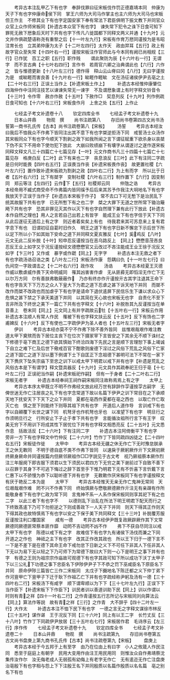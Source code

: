 <!-- { "loadSidebar": true } -->
　　考异古本注乱甲乙下有也字　奉辞伐罪曰征宋板伐作罚正德嘉靖本同　仲康为天子下有也字仲康命侯下同　掌王六师为大司马作掌主也主六师为大司马也宋板但王作主　不修其业下有也字定国安家下奉有常法下君臣俱明下振文教下并同官众众官上众作师宋板同【补遗古本众官下有也字】　谏失常下犯令之诛下日食可知下罪死无赦下厯象后天时下共有也字下传凡八徙国都下同释文两义并通【十九叶】元文并作俱疏楚语称尧有重黎之后【十一叶左九行】宋板有作育万厯同谨按为是韦昭注育长也　立其弟仲康为太子【十二叶左四行】太作天　政由羿耳【五行】政上有故字官众至失常【十四叶右一行】谨按宋板注作官师此与今本同有阙已尚相规【三行】已作犹　百工之职【五行】职作贱
　　谓此聚防为辰【十六叶右一行】无谓字　而不言古典【十七叶右四行】言作书　若周官六卿之治典谓此也【六行】六作之　皆与惟德更新【十八叶左三行】德作得　释山云山脊曰冈【八行】无曰字谨按为是　或眦睚而害良善【十九叶右一行】眦睚作睚眦　文在汤征诸侯伊尹去亳之土【二十叶右三行】正误土当作上【补遗宋板土作上】
　　补遗古本经惟仲康肇位四海仲作中注同注技艺以谏谏失常无一谏字　不及谓厯象谓上有时字释文铃音令【十三叶】令作零　赦亦作赦【十五叶】下赦作□　契息列反【十九叶】列作例疏日食可知也【十六叶右三行】宋板食作月　上舍之处【五行】上作止

　　七经孟子考文补遗卷十八
　　钦定四库全书
　　七经孟子考文补遗卷十九
　　日本山井鼎
　　物观　撰
　　尚书注疏第八
　　存旧尚书卷第四古文尚书汤誓第一商书孔氏传【古本】尚书注疏卷第八【宋板】
　　汤誓
　　考异古本经汝曰我后不恤我众不作弗下皆同注出其不意下有也字桀逆拒汤下同　戒誓汤士众汤作其宋板同众下有也字今顺天下割剥之政下如我所闻之言下谓征赋重下欲杀身以丧桀下伪不实下不用命下使勿犯下放此　大崩曰败绩崩下有壊字从谓遂讨之遂作逐宋板同释文释文凡三十四篇亡十七篇见存【一叶】元文作商书凡三十四篇十七篇亡十七篇见存　格庚白反【二叶】此下有来也二字　丧息浪反【三叶】此下有注同二字疏是日何时能畏【四叶右五行】正误畏当作丧【补遗宋板畏作丧】　故更置社稷【六叶左六行】置作致补遗宋板疏为割剥之政【四叶右二行】为上有而字　所以比于日者【五叶右六行】比下有桀字　变制社稷【六叶右三行】制作置下【六行】因变制同　郑云等注【左四行】云作下【五行】社稷郑云同
　　仲虺之诰
　　考异古本经帝用不臧式商受命不作弗篇内皆同徯予后后来其苏予作我注大坰地名下有也字　我放天于正误于当作子【补遗古本宋板于作子】　常不去口下可无慙下是治民乱下统其故服下共有也字　已无所慙下有之也二字　桀之大罪下无道之世所常下锄治簸飏下共有也字　恐其非罪见灭其作以灭下有也字自然理下兼有此行下放此【补遗古本作自然之理也】用人之言若自己出若上有皆字　能成王业下有也字信于天下下同　从此后遂征无道后上有之字　则近者着矣矣上有也　待我君来其可苏息来上复有君字息下有也　旧谓初征自葛时旧作久　明王之道下有也字日新不懈怠下示后世下所以足下所以小下如其始下安命之道下并同释文夏亥雅反【七叶】奚鸡反【八叶】元文无此二反补脱【十叶】矧申忍反谨按当在恶乌路反上　【同上】懋懋音茂吝良忍反王业上如字又于况反谨按经文德懋懋官又云改过不吝注能成王业王徐于况反又如字【卞三叶】又作或　暴字或作虣【同上】无字字
　　补遗古本注无救之者下有也字疏汤诰召诰之类【八叶左二行】宋板汤作康　怨耦曰仇【十一叶左七行】曰仇间空一字政谓击之【十二叶右六行】政作攻
　　汤诰
　　考异古本经夏王灭德作威以敷虐威作畏下天命明威同　罹其凶害害作虐　无从匪彛无即慆淫无作亡下无以尔万方同　尔有善朕弗敢蔽蔽作　乃亦有终亦作亓谨按亓古其字注退其王命下有也字告天下下万方之众人下皇大下为君之道下忍虐之甚下诉天地下并同　而桀不改作而桀不改政也而加虐乎下有也字是请命下退伏逺屏下民信乐生下谦以求众心下危惧之甚下禁之下承天美道下并同　以其简在天心故也宋板无也字　自责化不至下言非所及下终世之美下一篇亡下共有也字释文【十六叶】补脱咎其九反谨按当在单音善上　卷末同【同上】元文同上有并字疏故云牡【十五叶右一行】宋板云作用补遗古本注顺人有常人作民　罹被下有也字释文扶云反【十五叶】反下有饰也二字　甫婢反【十六叶】反下有使也二字疏伊尹为圣人者也【十五叶左三行】宋板无者字
　　伊训
　　考异古本经亦莫不宁不作弗下除不善外皆同　兹惟艰哉艰作难注教道太甲下奠殡而告下居位主丧下在位次下摄冡宰下言皆安之下其余无不顺下诛纣之下修德于亳下商王之德下欲其慎始下终洽四海下先民之言是顺下言理恕下事上竭诚下自立之难下仁及后世下儆戒百官下酣歌则废德下淫过之风俗下荒乱之风俗下亡家之道下国亡之道下湼以墨下例谓下士下自匡正下念祖德下甚明可法下不常在一家下天下赉庆下坠失宗庙下至忠之训下以戒太甲下明君以戒下并有也字【补遗是荒乱之风俗古本是下有谓字】释文暨具器反【十九叶】元文具作其疏奉祀王归于亳【十七叶左二行】正误祀当作嗣【补遗宋板祀作嗣】　但有一于身者【二十二叶右二行】宋板无者字
　　补遗古本经奉祠王祠作嗣宋板同注故称焉焉上有之字
　　太甲上
　　考异古本序太甲既立不明不作弗经文放此经万世有辞辞作孠谨按孠古嗣字　无俾世迷无作亡注居丧之礼下有也字念常道下故以名篇下伊尹之训下常目在之下承顺天地下抚安天下下天下之众下并同　夏都在亳西作夏都在亳之西也　以取亡作亡取灭亡也　慎之至下则能终下则辱其祖下共有也字　开道后人道作导　言训戒下有也字以自顚覆下长世之谋下同　机弩牙也作机弩也牙也　以准望下有也字　明旦行之作须明旦行之　行所安止下子止于孝下共有也字　言能循汝祖所行言下有王字　叹美无穷下不用训下将成其性下居忧位下并有也字释文相悉亮反【二十五叶】元文悉作息　括故活反【二十六叶】下有注同二字
　　补遗古本注阿倚衡平下有也字　旁非一方下有也字释文中竹仲反【二十六叶】竹作丁下皆同疏四凶徒之【二十四叶右五行】宋板徒作徙
　　太甲中
　　考异古本经无疆之休无作亡下无时豫怠朕承王之休无斁同　不明于德自底不类不作弗下皆同　以速戾于厥躬厥作亓下文厥初厥终厥身厥命并同谨按篇内但厥邻厥祖作□□字説见于古文考　视乃厥祖蔡本厥作烈注三年服阕下即吉服下须君以生下须民以君四方下无穷之美下谢前过下自致不善下以召罪于其身下不可逃下悔过之辞下首至手下惟乃明君下无有不忻喜下言忻戴下言仁惠下以不骄慢为恭下以聪听德下并有也字　无斁斁作厌宋板同下有也字谨按释文有厌于艳反二本为是
　　太甲下
　　考异古本经惟天无亲无作亡鬼神无常同　天位艰哉艰作难　罔不兴不作弗下同　终始慎厥与懋敬厥德厥作亓注无有亲疎有作所　能敬身者下有也字仁政为常下同　言鬼神不系一人系作保宋板同则享其祀下有之也二字　以此三者下有也字不
　　以德则乱下治乱在所法下明王明君下配天而行之下终致髙逺下乃可下勿拒逆之下则成善政下一人天子下并同　则天下得其正作则天下得其政也故特慎焉下有也字以安之下保于美下共同释文【三十三叶】补脱覆芳服反谨按注利口覆国家
　　咸有一德
　　考异古本经伊尹既复政厥辟厥作其下文常厥德同厥德匪常蔡本匪作靡　动罔不吉动罔不凶不作
　　弗下不获自尽同注以戒太甲下有也字　陈德以戒下有之字　故难信下有也字九有诸侯下汤伐而兼之下同　开道之之作也　神祗之主下有也字　改其正作改其政也　所以王下归于一德下言不一下是不差下是在德下其命王命下戒勿怠下日新之义下不可任下非其人下任非其人下无以为易下无以轻之下乃可师下为常德下故曰大下则一心下是明王之事下并有也字　有德之王则为祖宗宗作庙故可观德下有也字其政可知下所以成功下沃丁太甲子下以三公礼下功德之事下忠臣名下伊陟伊尹子下不恭之罚下巫咸臣名下原臣名下并同　原命伊陟三篇皆亡三作二宋板同　太戊子下嚻地名下陈迁都之义下仲丁弟下作河亶甲亡下亶甲子下迁于耿下作祖乙亡下并有也字疏经称尹躬及汤有一德【三十四叶右二行】宋板汤下有咸字　顺下谓卑顺以为下下【三十七叶左九行】正误下下当作臣下【补遗宋板下下作臣下】训民者训以善道训助下民【同上】训以作谓以　时则有青之祥【四十一叶右二行】之作青谨按五行志所记与宋板同刘向算法云【同上】算法作等説　故有青之祥【三行】之作青　大不辞乎【四十二叶左一行】大作太
　　补遗古本注不恤下民下有也字　一德之言无之字释文谋徐市林反【三十五叶】谋作谌　王于况反下同【三十六叶】同上有以王二字　长竹丈反【三十八叶】竹作丁下同疏伊尹放居【三十五叶右七行】宋板居作君　毛诗序云【左三行】序作传
　　七经孟子考文补遗卷十九
　　钦定四库全书
　　七经孟子考文补遗卷二十
　　日本山井鼎
　　物观　撰
　　尚书注疏第九
　　存旧尚书卷第五古文尚书盘庚上第九商书孔氏传【古本】尚书注疏卷第九【宋板】
　　盘庚上
　　考异古本经于今五邦于上有至字　由乃在位由上有曰字　小人之攸箴人作民注同　悉至于庭庭上有朝字　民用大变用作由注王用民用同　则惟汝众自作弗靖蔡沈集传汝作尔　汝无侮老成人无弱孤有幼侮上有老字无作亡　无有逺迩无作亡注盘庚治亳殷下有也字相与怨上下下注殷王名下并同殷质以名篇作殷质以名名篇　亳之别名下有也
